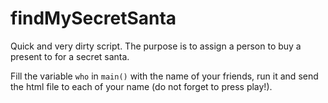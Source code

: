 # findMySecretSanta

Quick and very dirty script. The purpose is to assign a person to buy a present to for a secret santa.

Fill the variable `who` in `main()` with the name of your friends, run it and send the html file to each of your name (do not forget to press play!).
